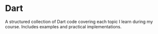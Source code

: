 # Dart
A structured collection of Dart code covering each topic I learn during my course. Includes examples and practical implementations.
